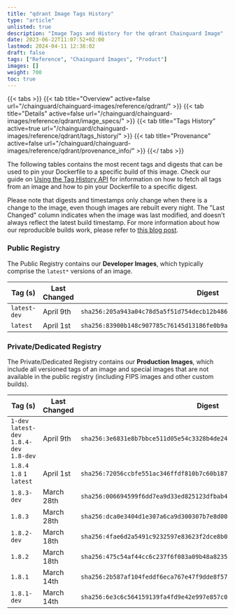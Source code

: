 ```yaml
---
title: "qdrant Image Tags History"
type: "article"
unlisted: true
description: "Image Tags and History for the qdrant Chainguard Image"
date: 2023-06-22T11:07:52+02:00
lastmod: 2024-04-11 12:38:02
draft: false
tags: ["Reference", "Chainguard Images", "Product"]
images: []
weight: 700
toc: true
---
```


{{< tabs >}}
{{< tab title="Overview" active=false url="/chainguard/chainguard-images/reference/qdrant/" >}}
{{< tab title="Details" active=false url="/chainguard/chainguard-images/reference/qdrant/image_specs/" >}}
{{< tab title="Tags History" active=true url="/chainguard/chainguard-images/reference/qdrant/tags_history/" >}}
{{< tab title="Provenance" active=false url="/chainguard/chainguard-images/reference/qdrant/provenance_info/" >}}
{{</ tabs >}}

The following tables contains the most recent tags and digests that can be used to pin your Dockerfile to a specific build of this image. Check our guide on [Using the Tag History API](/chainguard/chainguard-images/using-the-tag-history-api/) for information on how to fetch all tags from an image and how to pin your Dockerfile to a specific digest.

Please note that digests and timestamps only change when there is a change to the image, even though images are rebuilt every night. The "Last Changed" column indicates when the image was last modified, and doesn't always reflect the latest build timestamp. For more information about how our reproducible builds work, please refer to [this blog post](https://www.chainguard.dev/unchained/reproducing-chainguards-reproducible-image-builds).

### Public Registry
The Public Registry contains our **Developer Images**, which typically comprise the `latest*` versions of an image.

| Tag (s)       | Last Changed | Digest                                                                    |
|---------------|--------------|---------------------------------------------------------------------------|
|  `latest-dev` | April 9th    | `sha256:205a943a04c78d5a5f51d754decb12b486cc546f8f9f02dcfca1945f279eb5d3` |
|  `latest`     | April 1st    | `sha256:83900b148c907785c76145d13186fe0b9a88893fd77b96f2090779a2b2ede73b` |


### Private/Dedicated Registry
The Private/Dedicated Registry contains our **Production Images**, which include all versioned tags of an image and special images that are not available in the public registry (including FIPS images and other custom builds).

| Tag (s)                                     | Last Changed | Digest                                                                    |
|---------------------------------------------|--------------|---------------------------------------------------------------------------|
|  `1-dev` `latest-dev` `1.8.4-dev` `1.8-dev` | April 9th    | `sha256:3e6831e8b7bbce511d05e54c3328b4de24466a4102f5d3a548039de76338f4a0` |
|  `1.8.4` `1.8` `1` `latest`                 | April 1st    | `sha256:72056ccbfe551ac346ffdf810b7c60b18704ee9f4c929a337067625db93e1977` |
|  `1.8.3-dev`                                | March 28th   | `sha256:006694599f6dd7ea9d33ed825123dfbab4b0693b5f8eec70376837fb898b9384` |
|  `1.8.3`                                    | March 28th   | `sha256:dca0e3404d1e307a6ca9d300307b7e8d007d04b92c573762d3081e08761c632c` |
|  `1.8.2-dev`                                | March 18th   | `sha256:4fae6d2a5491c9232597e83623f2dce8b04bfee719f7aedf20d34325cb9097ff` |
|  `1.8.2`                                    | March 18th   | `sha256:475c54af44cc6c237f6f083a09b48a82357ca8edd26da6472c00956ddf3ddafa` |
|  `1.8.1`                                    | March 14th   | `sha256:2b587af104feddf6eca767e47f9dde8f5752f3dcd204137f5d30d07a51c067a6` |
|  `1.8.1-dev`                                | March 14th   | `sha256:6e3c6c564159139fa4fd9e42e997e857c02c7dddc8ba0e44b7ccc6197925b3f2` |

